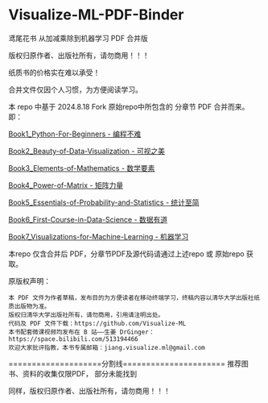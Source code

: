 # Visualize-ML-PDF-Binder
鸢尾花书 从加减乘除到机器学习 PDF 合并版

版权归原作者、出版社所有，请勿商用！！！
  
  纸质书的价格实在难以承受！
  
合并文件仅因个人习惯，为方便阅读学习。

本 repo 中基于 2024.8.18 Fork 原始repo中所包含的 分章节 PDF 合并而来。即：

  [Book1_Python-For-Beginners - 编程不难](https://github.com/dong-df/Visualize-ML-Book1_Python-For-Beginners)  
  
  [Book2_Beauty-of-Data-Visualization - 可视之美](https://github.com/dong-df/Visualize-ML-Book2_Beauty-of-Data-Visualization) 
  
  [Book3_Elements-of-Mathematics - 数学要素](https://github.com/dong-df/Visualize-ML-Book3_Elements-of-Mathematics) 
  
  [Book4_Power-of-Matrix - 矩阵力量](https://github.com/dong-df/Visualize-ML-Book4_Power-of-Matrix) 
  
  [Book5_Essentials-of-Probability-and-Statistics - 统计至简](https://github.com/dong-df/Visualize-ML-Book5_Essentials-of-Probability-and-Statistics) 
  
  [Book6_First-Course-in-Data-Science - 数据有道](https://github.com/dong-df/Visualize-ML-Book6_First-Course-in-Data-Science) 
  
  [Book7_Visualizations-for-Machine-Learning - 机器学习](https://github.com/dong-df/Visualize-ML-Book7_Visualizations-for-Machine-Learning) 

本repo 仅含合并后 PDF，分章节PDF及源代码请通过上述repo 或 原始repo 获取。


原版权声明：
~~~
本 PDF 文件为作者草稿，发布目的为方便读者在移动终端学习，终稿内容以清华大学出版社纸质出版物为准。
版权归清华大学出版社所有，请勿商用，引用请注明出处。
代码及 PDF 文件下载：https://github.com/Visualize-ML
本书配套微课视频均发布在 B 站——生姜 DrGinger：https://space.bilibili.com/513194466
欢迎大家批评指教，本书专属邮箱：jiang.visualize.ml@gmail.com
~~~


====================分割线======================
推荐图书、资料的收集仅限PDF， 部分未能找到

同样，版权归原作者、出版社所有，请勿商用！！！

